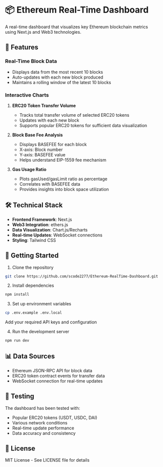 # 📦 Ethereum Real-Time Dashboard

A real-time dashboard that visualizes key Ethereum blockchain metrics using Next.js and Web3 technologies.

## 🚀 Features

### Real-Time Block Data
- Displays data from the most recent 10 blocks
- Auto-updates with each new block produced
- Maintains a rolling window of the latest 10 blocks

### Interactive Charts

1. **ERC20 Token Transfer Volume**
   - Tracks total transfer volume of selected ERC20 tokens
   - Updates with each new block
   - Supports popular ERC20 tokens for sufficient data visualization

2. **Block Base Fee Analysis**
   - Displays BASEFEE for each block
   - X-axis: Block number
   - Y-axis: BASEFEE value
   - Helps understand EIP-1559 fee mechanism

3. **Gas Usage Ratio**
   - Plots gasUsed/gasLimit ratio as percentage
   - Correlates with BASEFEE data
   - Provides insights into block space utilization

## 🛠️ Technical Stack

- **Frontend Framework**: Next.js
- **Web3 Integration**: ethers.js
- **Data Visualization**: Chart.js/Recharts
- **Real-time Updates**: WebSocket connections
- **Styling**: Tailwind CSS

## 🚀 Getting Started

1. Clone the repository
```bash
git clone https://github.com/scode2277/Ethereum-RealTime-Dashboard.git
```

2. Install dependencies
```bash
npm install
```

3. Set up environment variables
```bash
cp .env.example .env.local
```
Add your required API keys and configuration

4. Run the development server
```bash
npm run dev
```

## 📊 Data Sources

- Ethereum JSON-RPC API for block data
- ERC20 token contract events for transfer data
- WebSocket connection for real-time updates

## 🧪 Testing

The dashboard has been tested with:
- Popular ERC20 tokens (USDT, USDC, DAI)
- Various network conditions
- Real-time update performance
- Data accuracy and consistency

## 📝 License

MIT License - See LICENSE file for details
